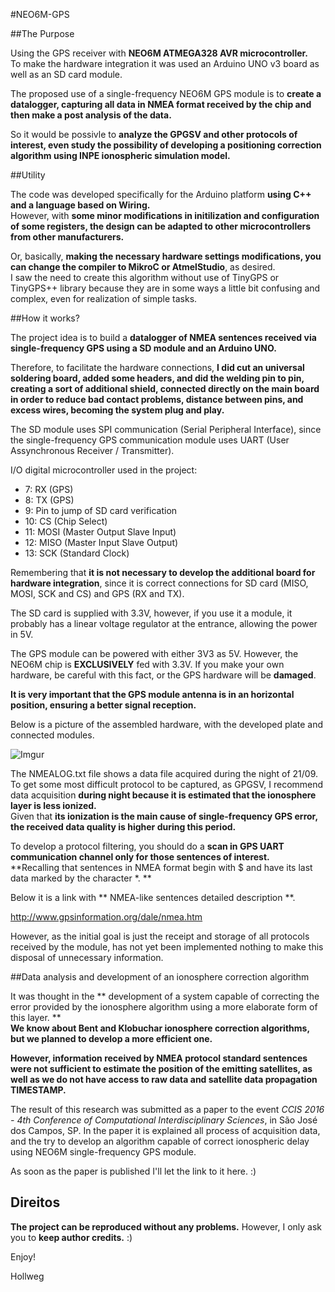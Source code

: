 #NEO6M-GPS

##The Purpose

Using the GPS receiver with **NEO6M ATMEGA328 AVR microcontroller.** </br>
To make the hardware integration it was used an Arduino UNO v3 board as well as an SD card module.

The proposed use of a single-frequency NEO6M GPS module is to **create a datalogger, capturing all data in NMEA format received by the chip and then make a post analysis of the data.**

So it would be possivle to **analyze the GPGSV and other protocols of interest, even study the possibility of developing a positioning correction algorithm using INPE ionospheric simulation model.**

##Utility

The code was developed specifically for the Arduino platform **using C++ and a language based on Wiring.** </br>
However, with **some minor modifications in initilization and configuration of some registers, the design can be adapted to other microcontrollers from other manufacturers.** 

Or, basically, **making the necessary hardware settings modifications, you can change the compiler to MikroC or AtmelStudio**, as desired. </br>
I saw the need to create this algorithm without use of TinyGPS or TinyGPS++ library because they are in some ways a little bit confusing and complex, even for realization of simple tasks.

##How it works?

The project idea is to build a **datalogger of NMEA sentences received via single-frequency GPS using a SD module and an Arduino UNO.** </br>

Therefore, to facilitate the hardware connections, **I did cut an universal soldering board, added some headers, and did the welding pin to pin, creating a sort of additional shield, connected directly on the main board in order to reduce bad contact problems, distance between pins, and excess wires, becoming the system plug and play.**

The SD module uses SPI communication (Serial Peripheral Interface), since the single-frequency GPS communication module uses UART (User Assynchronous Receiver / Transmitter).

I/O digital microcontroller used in the project:

- 7: RX (GPS)
- 8: TX (GPS)
- 9: Pin to jump of SD card verification
- 10: CS (Chip Select)
- 11: MOSI (Master Output Slave Input)
- 12: MISO (Master Input Slave Output)
- 13: SCK (Standard Clock)

Remembering that **it is not necessary to develop the additional board for hardware integration**, since it is correct connections for SD card (MISO, MOSI, SCK and CS) and GPS (RX and TX).

The SD card is supplied with 3.3V, however, if you use it a module, it probably has a linear voltage regulator at the entrance, allowing the power in 5V.

The GPS module can be powered with either 3V3 as 5V. However, the NEO6M chip is **EXCLUSIVELY** fed with 3.3V. If you make your own hardware, be careful with this fact, or the GPS hardware will be **damaged**.

**It is very important that the GPS module antenna is in an horizontal position, ensuring a better signal reception.**

Below is a picture of the assembled hardware, with the developed plate and connected modules.

![Imgur](http://i.imgur.com/2gs1L0m.jpg)

The NMEALOG.txt file shows a data file acquired during the night of 21/09. </br>
To get some most difficult protocol to be captured, as GPGSV, I recommend data acquisition **during night because it is estimated that the ionosphere layer is less ionized.** </br>
Given that **its ionization is the main cause of single-frequency GPS error, the received data quality is higher during this period.**

To develop a protocol filtering, you should do a **scan in GPS UART communication channel only for those sentences of interest.** </br>
**Recalling that sentences in NMEA format begin with $ and have its last data marked by the character \*. **

Below it is a link with ** NMEA-like sentences detailed description **.

http://www.gpsinformation.org/dale/nmea.htm

However, as the initial goal is just the receipt and storage of all protocols received by the module, has not yet been implemented nothing to make this disposal of unnecessary information.

##Data analysis and development of an ionosphere correction algorithm

It was thought in the ** development of a system capable of correcting the error provided by the ionosphere algorithm using a more elaborate form of this layer. ** </br>
**We know about Bent and Klobuchar ionosphere correction algorithms, but we planned to develop a more efficient one.**

**However, information received by NMEA protocol standard sentences were not sufficient to estimate the position of the emitting satellites, as well as we do not have access to raw data and satellite data propagation TIMESTAMP.**

The result of this research was submitted as a paper to the event _CCIS 2016 - 4th Conference of Computational Interdisciplinary Sciences_, in São José dos Campos, SP. In the paper it is explained all process of acquisition data, and the try to develop an algorithm capable of correct ionospheric delay using NEO6M single-frequency GPS module. </br>

As soon as the paper is published I'll let the link to it here. :)


## Direitos

**The project can be reproduced without any problems.**
However, I only ask you to **keep author credits.** :)

Enjoy!

Hollweg


